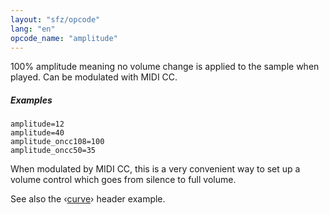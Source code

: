 ```yaml
---
layout: "sfz/opcode"
lang: "en"
opcode_name: "amplitude"
---
```

100% amplitude meaning no volume change is applied to the sample when played.
Can be modulated with MIDI CC.

##### Examples

```
amplitude=12
amplitude=40
amplitude_oncc108=100
amplitude_oncc50=35
```

When modulated by MIDI CC, this is a very convenient way to set up a volume
control which goes from silence to full volume.

See also the ‹[curve](/headers/curve)› header example.
